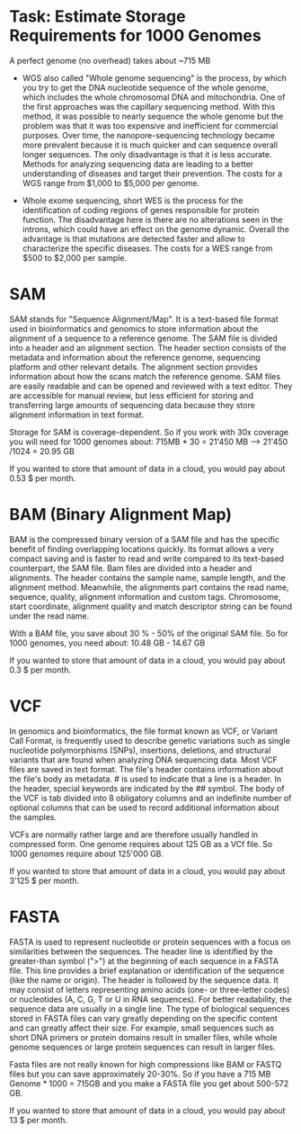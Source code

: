 
#  Task: Estimate Storage Requirements for 1000 Genomes


A perfect genome (no overhead) takes about  ~715 MB

- WGS also called "Whole genome sequencing" is the process, by which 
you try to get the DNA nucleotide sequence of the whole genome, which includes the whole chromosomal DNA and mitochondria. 
One of the first approaches was the capillary sequencing method. With this method, it was possible to nearly sequence the whole genome but 
the problem was that it was too expensive and inefficient for commercial purposes. 
Over time, the nanopore-sequencing technology became more prevalent because it is much quicker and can sequence 
overall longer sequences. The only disadvantage is that it is less accurate. 
Methods for analyzing sequencing data are leading to a better understanding of diseases and target their prevention.
The costs for a WGS range from $1,000 to $5,000 per genome. 


- Whole exome sequencing, short WES is the process for the identification of coding regions of genes responsible for protein function. 
The disadvantage here is there are no alterations seen in the introns, which could have an effect on the genome dynamic. 
Overall the advantage is that mutations are detected faster and allow to characterize the specific diseases.
The costs for a WES range from $500 to $2,000 per sample. 

#  SAM 

SAM stands for "Sequence Alignment/Map". It is a text-based file format used in bioinformatics and genomics to store information
about the alignment of a sequence to a reference genome. The SAM file is divided into a header and an alignment section. 
The header section consists of the metadata and information about the reference genome, sequencing platform and other relevant details.
The alignment section provides information about how the scans match the reference genome. SAM files are easily readable and can be opened and reviewed with a text editor. They are accessible for manual review, but less efficient for storing and transferring large amounts of sequencing data because they store alignment information in text format. 

Storage for SAM is coverage-dependent. So if you work with 30x coverage you will need for 1000 genomes about:
715MB * 30 = 21'450 MB 
--> 21'450 /1024 = 20.95 GB

If you wanted to store that amount of data in a cloud, you would pay about 0.53 $ per month. 


# BAM (Binary Alignment Map) 

BAM is the compressed binary version of a SAM file and has the specific benefit of finding overlapping locations quickly.
Its format allows a very compact saving and is faster to read and write compared to its text-based counterpart, the SAM file.
Bam files are divided into a header and alignments. 
The header contains the sample name, sample length, and the alignment method. Meanwhile, the alignments part contains the read name,
sequence, quality, alignment information and custom tags. 
Chromosome, start coordinate, alignment quality and match descriptor string can be found under the read name. 

With a BAM file, you save about 30 % - 50% of the original SAM file. So for 1000 genomes, you need about:
10.48 GB - 14.67 GB

If you wanted to store that amount of data in a cloud, you would pay about 0.3 $ per month. 

#  VCF
In genomics and bioinformatics, the file format known as VCF, or Variant Call Format, is frequently used to describe genetic variations such as single nucleotide polymorphisms (SNPs), insertions, deletions, and structural variants that are found when analyzing DNA sequencing data. Most VCF files are saved in text format. The file's header contains information about the file's body as metadata. # is used to indicate that a line is a header. In the header, special keywords are indicated by the ## symbol. The body of the VCF is tab divided into 8 obligatory columns and an indefinite number of optional columns that can be used to record additional information about the samples.

VCFs are normally rather large and are therefore usually handled in compressed form. One genome requires about 125 GB as a VCf file. So 1000 genomes require about 125'000 GB. 

If you wanted to store that amount of data in a cloud, you would pay about 3'125 $ per month. 

#  FASTA

FASTA is used to represent nucleotide or protein sequences with a focus on similarities between the sequences. 
The header line is identified by the greater-than symbol (">") at the beginning of each sequence in a FASTA file.
This line provides a brief explanation or identification of the sequence (like the name or origin). 
The header is followed by the sequence data. It may consist of letters representing amino acids 
(one- or three-letter codes) or nucleotides (A, C, G, T or U in RNA sequences). For better readability,
the sequence data are usually in a single line. The type of biological sequences stored in FASTA files can vary
greatly depending on the specific content and can greatly affect their size. For example, small sequences such as
short DNA primers or protein domains result in smaller files, 
while whole genome sequences or large protein sequences can result in larger files.

Fasta files are not really known for high compressions like BAM or FASTQ files but you can save approximately 20-30%. 
So if you have a 715 MB Genome * 1000 = 715GB and you make a FASTA file you get about 500-572 GB. 

If you wanted to store that amount of data in a cloud, you would pay about 13 $ per month. 



